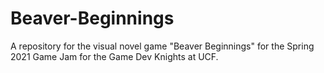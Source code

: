 # Beaver-Beginnings
A repository for the visual novel game "Beaver Beginnings" for the Spring 2021 Game Jam for the Game Dev Knights at UCF.
